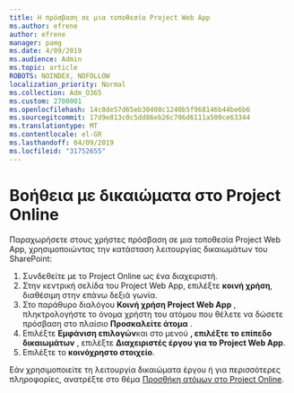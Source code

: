 ```yaml
---
title: Η πρόσβαση σε μια τοποθεσία Project Web App
ms.author: efrene
author: efrene
manager: pamg
ms.date: 4/09/2019
ms.audience: Admin
ms.topic: article
ROBOTS: NOINDEX, NOFOLLOW
localization_priority: Normal
ms.collection: Adm_O365
ms.custom: 2700001
ms.openlocfilehash: 14c8de57d65eb30408c1240b5f968146b44be6b6
ms.sourcegitcommit: 17d9e813c0c5dd86eb26c706d6111a500ce63344
ms.translationtype: MT
ms.contentlocale: el-GR
ms.lasthandoff: 04/09/2019
ms.locfileid: "31752655"
---
```

# <a name="help-with-permissions-in-project-online"></a>Βοήθεια με δικαιώματα στο Project Online

Παραχωρήσετε στους χρήστες πρόσβαση σε μια τοποθεσία Project Web App, χρησιμοποιώντας την κατάσταση λειτουργίας δικαιωμάτων του SharePoint:

1. Συνδεθείτε με το Project Online ως ένα διαχειριστή.
2. Στην κεντρική σελίδα του Project Web App, επιλέξτε **κοινή χρήση**, διαθέσιμη στην επάνω δεξιά γωνία.
3. Στο παράθυρο διαλόγου **Κοινή χρήση Project Web App** , πληκτρολογήστε το όνομα χρήστη του ατόμου που θέλετε να δώσετε πρόσβαση στο πλαίσιο **Προσκαλείτε άτομα** .
4. Επιλέξτε **Εμφάνιση επιλογών**και στο μενού **, επιλέξτε το επίπεδο δικαιωμάτων** , επιλέξτε **Διαχειριστές έργου για το Project Web App**.
5. Επιλέξτε το **κοινόχρηστο στοιχείο**.

Εάν χρησιμοποιείτε τη λειτουργία δικαιώματα έργου ή για περισσότερες πληροφορίες, ανατρέξτε στο θέμα [Προσθήκη ατόμων στο Project Online](https://docs.microsoft.com/projectonline/step-2-add-people-to-project-online).


  

